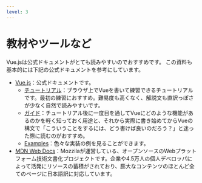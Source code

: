 ```yaml
---
level: 3
---
```

# <logos-vue /> 教材やツールなど
Vue.jsは公式ドキュメントがとても読みやすいのでおすすめです。
この資料も基本的には下記の公式ドキュメントを参考にしています。

- [Vue.js](https://ja.vuejs.org/)：公式ドキュメントです。
  - [チュートリアル](https://ja.vuejs.org/tutorial/#step-1)：ブラウザ上でVueを書いて練習できるチュートリアルです。最初の練習におすすめ。難易度も高くなく、解説文も直訳っぽさが少なく自然で読みやすいです。
  - [ガイド](https://ja.vuejs.org/guide/introduction.html)：チュートリアル後に一度目を通してVueにどのような機能があるのかを軽く知っておく用途と、それから実際に書き始めてからVueの構文で「こういうことをするには、どう書けば良いのだろう？」と迷った際に読むのがおすすめ。
  - [Examples](https://ja.vuejs.org/examples/#hello-world)：色々な実装の例を見ることができます。
- [MDN Web Docs](https://developer.mozilla.org/ja/docs)：Mozzilaが運営している、オープンソースのWebプラットフォーム技術文書化プロジェクトです。企業や4.5万人の個人デベロッパによって活発にリソースの蓄積がされており、膨大なコンテンツのほとんど全てのページに日本語訳に対応しています。